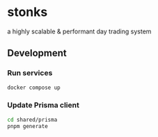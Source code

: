 # stonks

a highly scalable & performant day trading system

## Development

### Run services

```bash
docker compose up
```

### Update Prisma client

```bash
cd shared/prisma
pnpm generate
```
